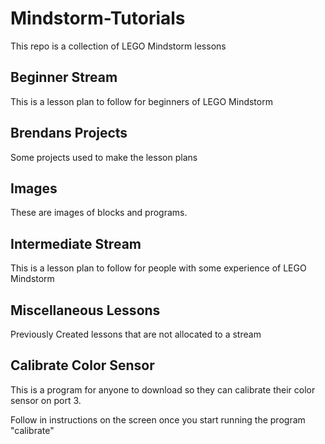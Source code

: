 # Mindstorm-Tutorials

This repo is a collection of LEGO Mindstorm lessons

## Beginner Stream
This is a lesson plan to follow for beginners of LEGO Mindstorm

## Brendans Projects
Some projects used to make the lesson plans

## Images
These are images of blocks and programs.

## Intermediate Stream
This is a lesson plan to follow for people with some experience of LEGO Mindstorm

## Miscellaneous Lessons
Previously Created lessons that are not allocated to a stream

## Calibrate Color Sensor
This is a program for anyone to download so they can calibrate their color sensor on port 3.

Follow in instructions on the screen once you start running the program "calibrate"
